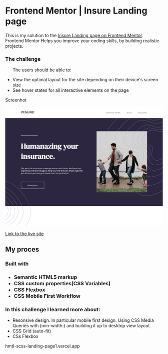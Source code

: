 <h1> Frontend Mentor | Insure Landing page</h1>

<p>This is my solution to the <a href="https://www.frontendmentor.io/challenges/insure-landing-page-uTU68JV8"> Insure Landing page on Frontend Mentor</a>. 
Frontend Mentor Helps you improve your coding skills, by building realistic projects.<p>

<h3>The challenge</h3>

<ul>
<p>The users should be able to:</p>
<li>View the optimal layout for the site depending on their device's screen size</li>
<li>See hover states for all interactive elements on the page</li>
</ul>

<p>Screenhot</p>

<img src="/images/hmtl-scss-landing-page1.vercel.app_(3).png" alt="">

<a href="https://hmtl-scss-landing-page1.vercel.app/"> Link to the live site</a>

<h2>My proces</h2>

<h3>Built with<h3>

<ul>

<li>Semantic HTML5 markup</li>
<li>CSS custom properties(CSS Variables)</li>
<li>CSS Flexbox</li>
<li>CSS Mobile First Workflow</li>

</ul>

<h3> In this challenge I learned more about:</h3>

<ul>

<li>Resonsive design. In particular mobile first design. Using CSS Media Queries with (min-width:) and building it up to desktop view layout.</li>
<li>CSS Grid (auto-fit)</li>
<li>CSs Flexbox</li>

</ul>

<p>hmtl-scss-landing-page1.vercel.app</p>
